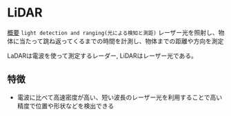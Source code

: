 <!--
 FileName:      lidar
 Author:        8ucchiman
 CreatedDate:   2023-05-10 13:19:08
 LastModified:  2023-01-25 10:56:12 +0900
 Reference:     8ucchiman.jp
 Description:   ---
-->


# LiDAR
[概要](https://www.keyence.co.jp/ss/general/automotive-manufacturing/010/#:~:text=LiDAR%EF%BC%88%E3%83%A9%E3%82%A4%E3%83%80%E3%83%BC%EF%BC%89%E3%81%A8%E3%81%AF%E3%80%81,%E6%96%B9%E5%90%91%E3%82%92%E6%B8%AC%E5%AE%9A%E3%81%97%E3%81%BE%E3%81%99%E3%80%82)
`light detection and ranging(光による検知と測距)`
レーザー光を照射し、物体に当たって跳ね返ってくるまでの時間を計測し、物体までの距離や方向を測定

LaDARは電波を使って測定するレーダー, LiDARはレーザー光である。

## 特徴
- 電波に比べて高速密度が高い、短い波長のレーザー光を利用することで高い精度で位置や形状などを検出できる


